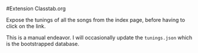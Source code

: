 #Extension Classtab.org

Expose the tunings of all the songs from the index page, before having to click on the link.

This is a manual endeavor. I will occasionally update the `tunings.json` which is the bootstrapped database.

